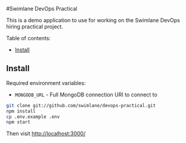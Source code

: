 #Swimlane DevOps Practical

This is a demo application to use for working on the Swimlane DevOps hiring practical project.

Table of contents:

<!-- TOC depthFrom:2 depthTo:6 withLinks:1 updateOnSave:1 orderedList:0 -->

- [Install](#install)

<!-- /TOC -->

## Install

Required environment variables:
- `MONGODB_URL` - Full MongoDB connection URI to connect to

```sh
git clone git://github.com/swimlane/devops-practical.git
npm install
cp .env.example .env
npm start
```

Then visit [http://localhost:3000/](http://localhost:3000/)